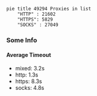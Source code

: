 
```mermaid
pie title 49294 Proxies in list
    "HTTP" : 21602
    "HTTPS": 5829
    "SOCKS" : 27049
```

### Some Info
#### Average Timeout

- mixed: 3.2s
- http: 1.3s
- https: 8.3s
- socks: 4.8s